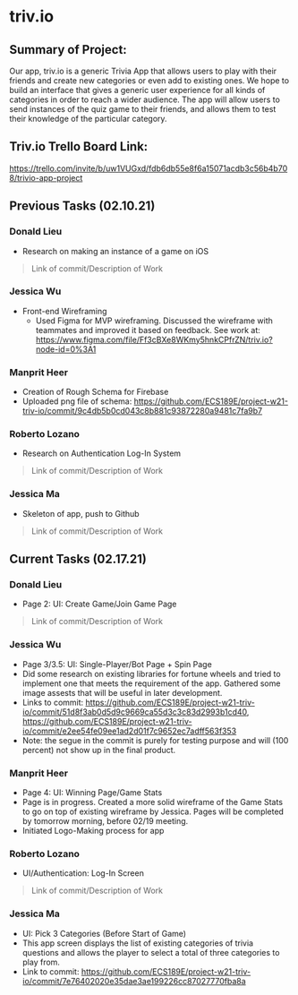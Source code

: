 # triv.io

## Summary of Project: 
Our app, triv.io is a generic Trivia App that allows users to play with their friends and create new categories or even add to existing ones. We hope to build an interface that gives a generic user experience for all kinds of categories in order to reach a wider audience. The app will allow users to send instances of the quiz game to their friends, and allows them to test their knowledge of the particular category.

## Triv.io Trello Board Link: 
https://trello.com/invite/b/uw1VUGxd/fdb6db55e8f6a15071acdb3c56b4b708/trivio-app-project

## Previous Tasks (02.10.21)

### Donald Lieu
* Research on making an instance of a game on iOS 
>Link of commit/Description of Work
### Jessica Wu 
* Front-end Wireframing 
  * Used Figma for MVP wireframing. Discussed the wireframe with teammates and improved it based on feedback. See work at: https://www.figma.com/file/Ff3cBXe8WKmy5hnkCPfrZN/triv.io?node-id=0%3A1
### Manprit Heer
* Creation of Rough Schema for Firebase
* Uploaded png file of schema: https://github.com/ECS189E/project-w21-triv-io/commit/9c4db5b0cd043c8b881c93872280a9481c7fa9b7
### Roberto Lozano
* Research on Authentication Log-In System
>Link of commit/Description of Work
### Jessica Ma
* Skeleton of app, push to Github
>Link of commit/Description of Work


## **Current Tasks** (02.17.21)

### Donald Lieu
* Page 2: UI: Create Game/Join Game Page
>Link of commit/Description of Work
### Jessica Wu 
* Page 3/3.5: UI: Single-Player/Bot Page + Spin Page
 * Did some research on existing libraries for fortune wheels and tried to implement one that meets the requirement of the app. Gathered some image assests that will be useful in later development.
 * Links to commit: https://github.com/ECS189E/project-w21-triv-io/commit/51d8f3ab0d5d9c9669ca55d3c3c83d2993b1cd40, https://github.com/ECS189E/project-w21-triv-io/commit/e2ee54fe09ee1ad2d01f7c9652ec7adff563f353
 * Note: the segue in the commit is purely for testing purpose and will (100 percent) not show up in the final product.
### Manprit Heer
* Page 4: UI: Winning Page/Game Stats
 * Page is in progress. Created a more solid wireframe of the Game Stats to go on top of existing wireframe by Jessica. Pages will be completed by tomorrow morning, before 02/19 meeting. 
 * Initiated Logo-Making process for app 
### Roberto Lozano
* UI/Authentication: Log-In Screen
>Link of commit/Description of Work
### Jessica Ma
* UI: Pick 3 Categories (Before Start of Game)
* This app screen displays the list of existing categories of trivia questions and allows the player to select a total of three categories to play from.
* Link to commit: https://github.com/ECS189E/project-w21-triv-io/commit/7e76402020e35dae3ae199226cc87027770fba8a
